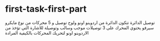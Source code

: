 # first-task-first-part
توصيل الدائرة 
تتكون الدائرة من اردوينو اونو ولوح توصيل و 5 محركات من نوع مايكرو سيرفو يحتوي المحرك على 3 توصيلات موجب وسالب وتوصيلة للاشارة التي تؤخذ من الاردوينو اونو لتحريك المحركات بالكيفية المرادة 
